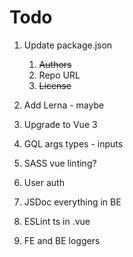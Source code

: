 # Todo

1. Update package.json

    1. ~~Authors~~
    2. Repo URL
    3. ~~License~~

2. Add Lerna - maybe
3. Upgrade to Vue 3
4. GQL args types - inputs
5. SASS vue linting?
6. User auth
7. JSDoc everything in BE
8. ESLint ts in .vue
9. FE and BE loggers
